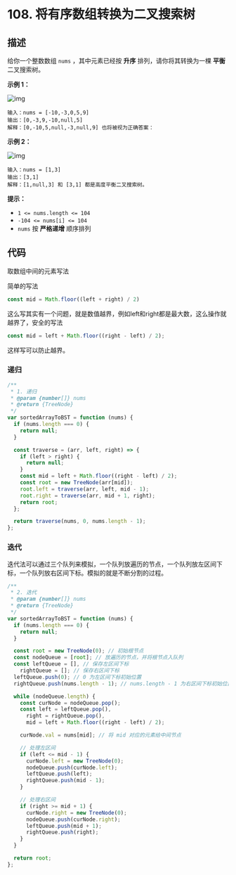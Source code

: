 # 108. 将有序数组转换为二叉搜索树

## 描述

给你一个整数数组 `nums` ，其中元素已经按 **升序** 排列，请你将其转换为一棵 **平衡** 二叉搜索树。



 

**示例 1：**

![img](https://qiniucloud.qishilong.space/images/btree1.jpg)

```
输入：nums = [-10,-3,0,5,9]
输出：[0,-3,9,-10,null,5]
解释：[0,-10,5,null,-3,null,9] 也将被视为正确答案：
```

**示例 2：**

![img](https://qiniucloud.qishilong.space/images/btree.jpg)

```
输入：nums = [1,3]
输出：[3,1]
解释：[1,null,3] 和 [3,1] 都是高度平衡二叉搜索树。
```

 

**提示：**

-   `1 <= nums.length <= 104`
-   `-104 <= nums[i] <= 104`
-   `nums` 按 **严格递增** 顺序排列

## 代码

取数组中间的元素写法

简单的写法

```js
const mid = Math.floor((left + right) / 2)
```

这么写其实有一个问题，就是数值越界，例如left和right都是最大数，这么操作就越界了，安全的写法

```js
const mid = left + Math.floor((right - left) / 2);
```

这样写可以防止越界。

### 递归

```js
/**
 * 1. 递归
 * @param {number[]} nums
 * @return {TreeNode}
 */
var sortedArrayToBST = function (nums) {
  if (nums.length === 0) {
    return null;
  }

  const traverse = (arr, left, right) => {
    if (left > right) {
      return null;
    }
    const mid = left + Math.floor((right - left) / 2);
    const root = new TreeNode(arr[mid]);
    root.left = traverse(arr, left, mid - 1);
    root.right = traverse(arr, mid + 1, right);
    return root;
  };

  return traverse(nums, 0, nums.length - 1);
};
```

### 迭代

迭代法可以通过三个队列来模拟，一个队列放遍历的节点，一个队列放左区间下标，一个队列放右区间下标。模拟的就是不断分割的过程。

```js
/**
 * 2. 迭代
 * @param {number[]} nums
 * @return {TreeNode}
 */
var sortedArrayToBST = function (nums) {
  if (nums.length === 0) {
    return null;
  }

  const root = new TreeNode(0); // 初始根节点
  const nodeQueue = [root]; // 放遍历的节点，并将根节点入队列
  const leftQueue = [], // 保存左区间下标
    rightQueue = []; // 保存右区间下标
  leftQueue.push(0); // 0 为左区间下标初始位置
  rightQueue.push(nums.length - 1); // nums.length - 1 为右区间下标初始位置

  while (nodeQueue.length) {
    const curNode = nodeQueue.pop();
    const left = leftQueue.pop(),
      right = rightQueue.pop(),
      mid = left + Math.floor((right - left) / 2);

    curNode.val = nums[mid]; // 将 mid 对应的元素给中间节点

    // 处理左区间
    if (left <= mid - 1) {
      curNode.left = new TreeNode(0);
      nodeQueue.push(curNode.left);
      leftQueue.push(left);
      rightQueue.push(mid - 1);
    }

    // 处理右区间
    if (right >= mid + 1) {
      curNode.right = new TreeNode(0);
      nodeQueue.push(curNode.right);
      leftQueue.push(mid + 1);
      rightQueue.push(right);
    }
  }

  return root;
};
```

